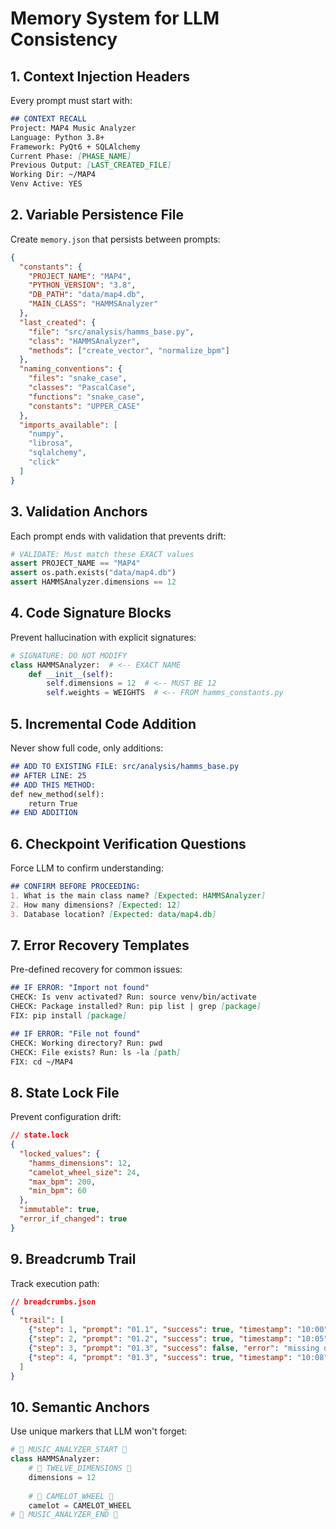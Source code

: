 # Memory System for LLM Consistency

## 1. Context Injection Headers
Every prompt must start with:

```markdown
## CONTEXT RECALL
Project: MAP4 Music Analyzer
Language: Python 3.8+
Framework: PyQt6 + SQLAlchemy
Current Phase: [PHASE_NAME]
Previous Output: [LAST_CREATED_FILE]
Working Dir: ~/MAP4
Venv Active: YES
```

## 2. Variable Persistence File
Create `memory.json` that persists between prompts:

```json
{
  "constants": {
    "PROJECT_NAME": "MAP4",
    "PYTHON_VERSION": "3.8",
    "DB_PATH": "data/map4.db",
    "MAIN_CLASS": "HAMMSAnalyzer"
  },
  "last_created": {
    "file": "src/analysis/hamms_base.py",
    "class": "HAMMSAnalyzer",
    "methods": ["create_vector", "normalize_bpm"]
  },
  "naming_conventions": {
    "files": "snake_case",
    "classes": "PascalCase",
    "functions": "snake_case",
    "constants": "UPPER_CASE"
  },
  "imports_available": [
    "numpy",
    "librosa",
    "sqlalchemy",
    "click"
  ]
}
```

## 3. Validation Anchors
Each prompt ends with validation that prevents drift:

```python
# VALIDATE: Must match these EXACT values
assert PROJECT_NAME == "MAP4"
assert os.path.exists("data/map4.db")
assert HAMMSAnalyzer.dimensions == 12
```

## 4. Code Signature Blocks
Prevent hallucination with explicit signatures:

```python
# SIGNATURE: DO NOT MODIFY
class HAMMSAnalyzer:  # <-- EXACT NAME
    def __init__(self):
        self.dimensions = 12  # <-- MUST BE 12
        self.weights = WEIGHTS  # <-- FROM hamms_constants.py
```

## 5. Incremental Code Addition
Never show full code, only additions:

```markdown
## ADD TO EXISTING FILE: src/analysis/hamms_base.py
## AFTER LINE: 25
## ADD THIS METHOD:
def new_method(self):
    return True
## END ADDITION
```

## 6. Checkpoint Verification Questions
Force LLM to confirm understanding:

```markdown
## CONFIRM BEFORE PROCEEDING:
1. What is the main class name? [Expected: HAMMSAnalyzer]
2. How many dimensions? [Expected: 12]
3. Database location? [Expected: data/map4.db]
```

## 7. Error Recovery Templates
Pre-defined recovery for common issues:

```markdown
## IF ERROR: "Import not found"
CHECK: Is venv activated? Run: source venv/bin/activate
CHECK: Package installed? Run: pip list | grep [package]
FIX: pip install [package]

## IF ERROR: "File not found"
CHECK: Working directory? Run: pwd
CHECK: File exists? Run: ls -la [path]
FIX: cd ~/MAP4
```

## 8. State Lock File
Prevent configuration drift:

```json
// state.lock
{
  "locked_values": {
    "hamms_dimensions": 12,
    "camelot_wheel_size": 24,
    "max_bpm": 200,
    "min_bpm": 60
  },
  "immutable": true,
  "error_if_changed": true
}
```

## 9. Breadcrumb Trail
Track execution path:

```json
// breadcrumbs.json
{
  "trail": [
    {"step": 1, "prompt": "01.1", "success": true, "timestamp": "10:00"},
    {"step": 2, "prompt": "01.2", "success": true, "timestamp": "10:05"},
    {"step": 3, "prompt": "01.3", "success": false, "error": "missing dep"},
    {"step": 4, "prompt": "01.3", "success": true, "timestamp": "10:08"}
  ]
}
```

## 10. Semantic Anchors
Use unique markers that LLM won't forget:

```python
# 🎵 MUSIC_ANALYZER_START 🎵
class HAMMSAnalyzer:
    # 🔢 TWELVE_DIMENSIONS 🔢
    dimensions = 12
    
    # 🎹 CAMELOT_WHEEL 🎹
    camelot = CAMELOT_WHEEL
# 🎵 MUSIC_ANALYZER_END 🎵
```